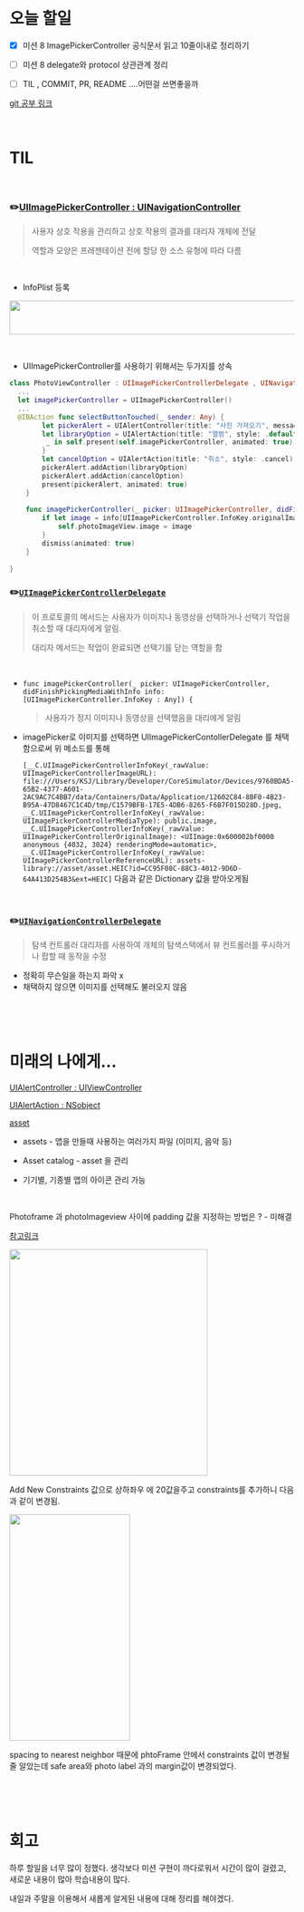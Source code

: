 # 오늘 할일

- [x] 미션 8 ImagePickerController 공식문서 읽고 10줄이내로 정리하기
- [ ] 미션 8 delegate와 protocol 상관관계 정리

- [ ] TIL , COMMIT, PR, README ....어떤걸 쓰면좋을까

[git 공부 링크](https://learngitbranching.js.org/?locale=ko)

&nbsp;

# TIL

&nbsp;

### ✏️[UIImagePickerController : UINavigationController](https://developer.apple.com/documentation/uikit/uiimagepickercontroller)

> 사용자 상호 작용을 관리하고 상호 작용의 결과를 대리자 개체에 전달
>
> 역할과 모양은 프레젠테이션 전에 할당 한 소스 유형에 따라 다름

&nbsp;

- InfoPlist 등록

<img src="https://user-images.githubusercontent.com/78553659/154472528-0d45b752-cdb8-4d2a-aff3-14e07490b2fb.png" width="800" height="60"/>

&nbsp;

- UIImagePickerController를 사용하기 위해서는 두가지를 상속

```swift
class PhotoViewController : UIImagePickerControllerDelegate , UINavigationControllerDelegate { 
  ...
  let imagePickerController = UIImagePickerController()
  ...
  @IBAction func selectButtonTouched(_ sender: Any) {
        let pickerAlert = UIAlertController(title: "사진 가져오기", message: "", preferredStyle: .actionSheet )
        let libraryOption = UIAlertAction(title: "앨범", style: .default){
         _ in self.present(self.imagePickerController, animated: true)
        }
        let cancelOption = UIAlertAction(title: "취소", style: .cancel)
        pickerAlert.addAction(libraryOption)
        pickerAlert.addAction(cancelOption)
        present(pickerAlert, animated: true)
    }
    
    func imagePickerController(_ picker: UIImagePickerController, didFinishPickingMediaWithInfo info: [UIImagePickerController.InfoKey : Any]) {
        if let image = info[UIImagePickerController.InfoKey.originalImage] as? UIImage {
            self.photoImageView.image = image
        }
        dismiss(animated: true)
    }
  
}
```

### ✏️[`UIImagePickerControllerDelegate`](https://developer.apple.com/documentation/uikit/uiimagepickercontrollerdelegate)

>  이 프로토콜의 메서드는 사용자가 이미지나 동영상을 선택하거나 선택기 작업을 취소할 때 대리자에게 알림.
>
> 대리자 메서드는 작업이 완료되면 선택기를 닫는 역할을 함

&nbsp;

- `func imagePickerController(_ picker: UIImagePickerController, didFinishPickingMediaWithInfo info: [UIImagePickerController.InfoKey : Any]) {`

  > 사용자가 정지 이미지나 동영상을 선택했음을 대리에게 알림

- imagePicker로 이미지를 선택하면 UIImagePickerContollerDelegate 를 채택함으로써 위 메소드를 통해

  ` [__C.UIImagePickerControllerInfoKey(_rawValue: UIImagePickerControllerImageURL): file:///Users/KSJ/Library/Developer/CoreSimulator/Devices/9760BDA5-65B2-4377-A601-2AC9AC7C4BB7/data/Containers/Data/Application/12602C84-8BF0-4B23-B95A-47D8467C1C4D/tmp/C1579BFB-17E5-4DB6-8265-F6B7F015D28D.jpeg, __C.UIImagePickerControllerInfoKey(_rawValue: UIImagePickerControllerMediaType): public.image, __C.UIImagePickerControllerInfoKey(_rawValue: UIImagePickerControllerOriginalImage): <UIImage:0x600002bf0000 anonymous {4032, 3024} renderingMode=automatic>, __C.UIImagePickerControllerInfoKey(_rawValue: UIImagePickerControllerReferenceURL): assets-library://asset/asset.HEIC?id=CC95F08C-88C3-4012-9D6D-64A413D254B3&ext=HEIC] `  다음과 같은 Dictionary 값을 받아오게됨

  &nbsp;

### ✏️[`UINavigationControllerDelegate`](https://developer.apple.com/documentation/uikit/uinavigationcontrollerdelegate)

> 탐색 컨트롤러 대리자를 사용하여 개체의 탐색스택에서 뷰 컨트롤러를 푸시하거나 팝할 때 동작을 수정

- 정확히 무슨일을 하는지 파악 x
- 채택하지 않으면 이미지를 선택해도 불러오지 않음

&nbsp;

&nbsp;

# 미래의 나에게...

[UIAlertController : UIViewController](https://developer.apple.com/documentation/uikit/uiviewcontroller)

[UIAlertAction : NSobject](https://developer.apple.com/documentation/uikit/uialertaction)

[asset](https://help.apple.com/xcode/mac/current/#/dev10510b1f7)

- assets - 앱을 만들때 사용하는 여러가지 파일 (이미지, 음악 등)

- Asset catalog  - asset 을 관리
- 기기별, 기종별 앱의 아이콘 관리 가능

&nbsp;

Photoframe 과 photoImageview 사이에 padding 값을 지정하는 방법은 ? - 미해결

[참고링크](https://woozzang.tistory.com/147)

<img src="https://user-images.githubusercontent.com/78553659/154415056-eadccf2a-bfcd-453c-aa1c-2cda5edef6a5.png" width="350" height="400"/>

Add New Constraints 값으로 상하좌우 에 20값을주고 constraints를 추가하니 다음과 같이 변경됨.

<img src="https://user-images.githubusercontent.com/78553659/154415408-13ef3699-bd3a-416d-832d-994b162c072f.png" width="213" height="400"/>



spacing to nearest neighbor 때문에 phtoFrame 안에서 constraints 값이 변경될줄 알았는데 safe area와 photo label 과의 margin값이 변경되었다.

&nbsp;

&nbsp;

# 회고

하루 할일을 너무 많이 정했다. 생각보다 미션 구현이 까다로워서 시간이 많이 걸렸고, 새로운 내용이 많아 학습내용이 많다. 

내일과 주말을 이용해서 새롭게 알게된 내용에 대해 정리를 해야겠다.

